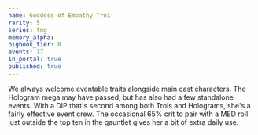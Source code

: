 ```yaml
---
name: Goddess of Empathy Troi
rarity: 5
series: tng
memory_alpha:
bigbook_tier: 8
events: 17
in_portal: true
published: true
---
```


We always welcome eventable traits alongside main cast characters. The Hologram mega may have passed, but has also had a few standalone events. With a DIP that's second among both Trois and Holograms, she's a fairly effective event crew. The occasional 65% crit to pair with a MED roll just outside the top ten in the gauntlet gives her a bit of extra daily use.
